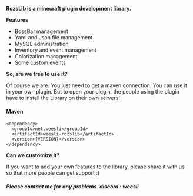 **RozsLib is a minecraft plugin development library.**

**Features**

- BossBar management
- Yaml and Json file management
- MySQL administration
- Inventory and event management
- Colorization management
- Some custom events

**So, are we free to use it?**

Of course we are. You just need to get a maven connection. You can use it in your own plugin. But to open your plugin, the people using the plugin have to install the Library on their own servers!


#### Maven

```
<dependency>
  <groupId>net.weesli</groupId>
  <artifactId>weesli-rozslib</artifactId>
  <version>{VERSION}</version>
</dependency>
```


**Can we customize it?**

If you want to add your own features to the library, please share it with us so that more people can get support :)

##### Please contact me for any problems. discord : weesli
